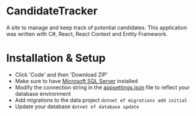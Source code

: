 # CandidateTracker

A site to manage and keep track of potential candidates. This application was written with C#, React, React Context and
Entity Framework.

# Installation & Setup

* Click 'Code' and then 'Download ZIP'
* Make sure to have [Microsoft SQL Server](https://www.microsoft.com/en-us/download/details.aspx?id=55994) installed
* Modify the connection string in the [appsettings.json](https://github.com/YochevedWaj/CandidateTracker/blob/master/RealTimeTasks.Web/appsettings.json) file to reflect your database environment
* Add migrations to the data project `dotnet ef migrations add initial`
* Update your database `dotnet ef database update`
